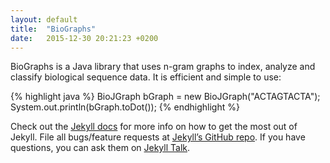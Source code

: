 ```yaml
---
layout: default
title:  "BioGraphs"
date:   2015-12-30 20:21:23 +0200
---
```


BioGraphs is a Java library that uses n-gram graphs to index, analyze and classify biological sequence data. It is efficient and simple to use:

{% highlight java %}
BioJGraph bGraph = new BioJGraph("ACTAGTACTA");
System.out.println(bGraph.toDot());
{% endhighlight %}

Check out the [Jekyll docs][jekyll-docs] for more info on how to get the most out of Jekyll. File all bugs/feature requests at [Jekyll’s GitHub repo][jekyll-gh]. If you have questions, you can ask them on [Jekyll Talk][jekyll-talk].

[jekyll-docs]: http://jekyllrb.com/docs/home
[jekyll-gh]:   https://github.com/jekyll/jekyll
[jekyll-talk]: https://talk.jekyllrb.com/
